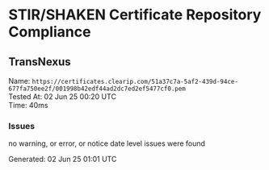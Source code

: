 # STIR/SHAKEN Certificate Repository Compliance

## TransNexus

Name: `https://certificates.clearip.com/51a37c7a-5af2-439d-94ce-677fa750ee2f/001998b42edf44ad2dc7ed2ef5477cf0.pem`\
Tested At: 02 Jun 25 00:20 UTC\
Time: 40ms

### Issues

no warning, or error, or notice date level issues were found

Generated: 02 Jun 25 01:01 UTC
